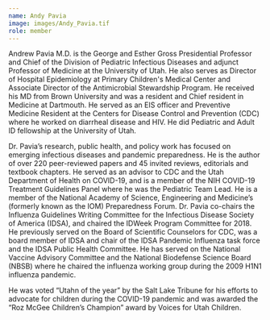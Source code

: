 ```yaml
---
name: Andy Pavia
image: images/Andy_Pavia.tif
role: member
---
```

 
Andrew Pavia M.D. is the George and Esther Gross Presidential Professor and Chief of the Division of Pediatric Infectious Diseases and adjunct Professor of Medicine at the University of Utah. He also serves as Director of Hospital Epidemiology at Primary Children's Medical Center and Associate Director of the Antimicrobial Stewardship Program. He received his MD from Brown University and was a resident and Chief resident in Medicine at Dartmouth. He served as an EIS officer and Preventive Medicine Resident at the Centers for Disease Control and Prevention (CDC) where he worked on diarrheal disease and HIV.  He did Pediatric and Adult ID fellowship at the University of Utah.

Dr. Pavia’s research, public health, and policy work has focused on emerging infectious diseases and pandemic preparedness. He is the author of over 220 peer-reviewed papers and 45 invited reviews, editorials and textbook chapters. He served as an advisor to CDC and the Utah Department of Health on COVID-19, and is a member of the NIH COVID-19 Treatment Guidelines Panel where he was the Pediatric Team Lead. He is a member of the National Academy of Science, Engineering and Medicine’s (formerly known as the IOM) Preparedness Forum. Dr. Pavia co-chairs the Influenza Guidelines Writing Committee for the Infectious Disease Society of America (IDSA), and chaired the IDWeek Program Committee for 2018. He previously served on the Board of Scientific Counselors for CDC, was a board member of IDSA and chair of the IDSA Pandemic Influenza task force and the IDSA Public Health Committee. He has served on the National Vaccine Advisory Committee and the National Biodefense Science Board (NBSB) where he chaired the influenza working group during the 2009 H1N1 influenza pandemic. 

He was voted “Utahn of the year” by the Salt Lake Tribune for his efforts to advocate for children during the COVID-19 pandemic and was awarded the “Roz McGee Children’s Champion” award by Voices for Utah Children. 

